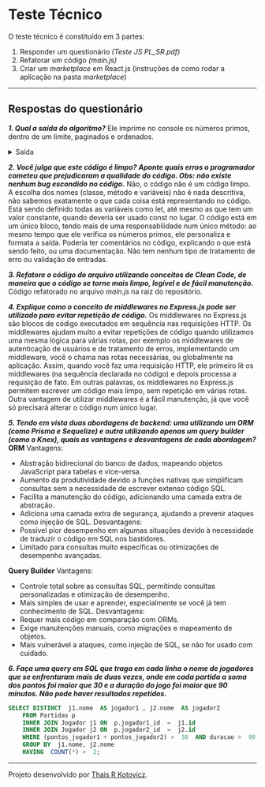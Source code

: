 # Teste Técnico

O teste técnico é constituído em 3 partes:

 1. Responder um questionário _(Teste JS PL_SR.pdf)_
 2. Refatorar um código _(main.js)_
 3. Criar um _marketplace_ em React.js (instruções de como rodar a aplicação na pasta _marketplace_)

---

## Respostas do questionário

**_1. Qual a saída do algoritmo?_**
Ele imprime no console os números primos, dentro de um limite, paginados e ordenados.

<details>
<summary>Saída</summary>

```

CODE!

```
</details>


**_2. Você julga que este código é limpo? Aponte quais erros o programador cometeu que prejudicaram a qualidade do código. Obs: não existe nenhum bug escondido no código._**
Não, o código não é um código limpo. A escolha dos nomes (classe, método e variáveis) não é nada descritiva, não sabemos exatamente o que cada coisa está representando no código. Está sendo definido todas as variáveis como let, até mesmo as que tem um valor constante, quando deveria ser usado const no lugar. O código está em um único bloco, tendo mais de uma responsabilidade num único método: ao mesmo tempo que ele verifica os números primos, ele personaliza e formata a saída. Poderia ter comentários no código, explicando o que está sendo feito, ou uma documentação. Não tem nenhum tipo de tratamento de erro ou validação de entradas.

**_3. Refatore o código do arquivo utilizando conceitos de Clean Code, de maneira que o código se torne mais limpo, legível e de fácil manutenção._**
Código refatorado no arquivo _main.js_ na raiz do repositório.

**_4. Explique como o conceito de middlewares no Express.js pode ser utilizado para evitar repetição de código._**
Os middlewares no Express.js são blocos de código executados em sequência nas requisições HTTP. Os middlewares ajudam muito a evitar repetições de código quando utilizamos uma mesma lógica para várias rotas, por exemplo os middlewares de autenticação de usuários e de tratamento de erros, implementando um middleware, você o chama nas rotas necessárias, ou globalmente na aplicação. Assim, quando você faz uma requisição HTTP, ele primeiro lê os middlewares (na sequência declarada no código) e depois processa a requisição de fato. Em outras palavras, os middlewares no Express.js permitem escrever um código mais limpo, sem repetição em várias rotas. Outra vantagem de utilizar middlewares é a fácil manutenção, já que você só precisará alterar o código num único lugar.

**_5. Tendo em vista duas abordagens de backend: uma utilizando um ORM (como Prisma e Sequelize) e outra utilizando apenas um query builder (como o Knex), quais as vantagens e desvantagens de cada abordagem?_**
**ORM**
Vantagens:
- Abstração bidirecional do banco de dados, mapeando objetos JavaScript para tabelas e vice-versa.
- Aumento da produtividade devido a funções nativas que simplificam consultas sem a necessidade de escrever extenso código SQL.
- Facilita a manutenção do código, adicionando uma camada extra de abstração.
- Adiciona uma camada extra de segurança, ajudando a prevenir ataques como injeção de SQL.
Desvantagens:
- Possível pior desempenho em algumas situações devido à necessidade de traduzir o código em SQL nos bastidores.
- Limitado para consultas muito específicas ou otimizações de desempenho avançadas.

**Query Builder**
Vantagens:
- Controle total sobre as consultas SQL, permitindo consultas personalizadas e otimização de desempenho.
- Mais simples de usar e aprender, especialmente se você já tem conhecimento de SQL.
Desvantagens:
- Requer mais código em comparação com ORMs.
- Exige manutenções manuais, como migrações e mapeamento de objetos.
- Mais vulnerável a ataques, como injeção de SQL, se não for usado com cuidado.

**_6. Faça uma query em SQL que traga em cada linha o nome de jogadores que se enfrentaram mais de duas vezes, onde em cada partida a soma dos pontos foi maior que 30 e a duração do jogo foi maior que 90 minutos. Não pode haver resultados repetidos._**
```SQL
SELECT DISTINCT  j1.nome  AS jogador1 , j2.nome  AS jogador2
	FROM Partidas p
	INNER JOIN Jogador j1 ON  p.jogador1_id  =  j1.id
	INNER JOIN Jogador j2 ON  p.jogador2_id  =  j2.id
	WHERE (pontos_jogador1 + pontos_jogador2) >  30  AND duracao >  90
	GROUP BY  j1.nome, j2.nome
	HAVING  COUNT(*) >  2;
```

 ---

Projeto desenvolvido por [Thais R Kotovicz](https://www.linkedin.com/in/thaiskotovicz/).
</br>